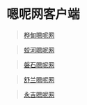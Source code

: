 ﻿# 嗯呢网客户端

>[桦甸嗯呢网](https://cdn.rawgit.com/sunnyit/EnneClient/29ee53fbaf7822f98962adbb51e39620e3334f21/EnneClient-HD.html)

>[蛟河嗯呢网](https://cdn.rawgit.com/sunnyit/EnneClient/29ee53fbaf7822f98962adbb51e39620e3334f21/EnneClient-JH.html) 

>[磐石嗯呢网](https://cdn.rawgit.com/sunnyit/EnneClient/29ee53fbaf7822f98962adbb51e39620e3334f21/EnneClient-PS.html)

>[舒兰嗯呢网](https://cdn.rawgit.com/sunnyit/EnneClient/29ee53fbaf7822f98962adbb51e39620e3334f21/EnneClient-SL.html)

>[永吉嗯呢网](https://cdn.rawgit.com/sunnyit/EnneClient/29ee53fbaf7822f98962adbb51e39620e3334f21/EnneClient-YJ.html)

